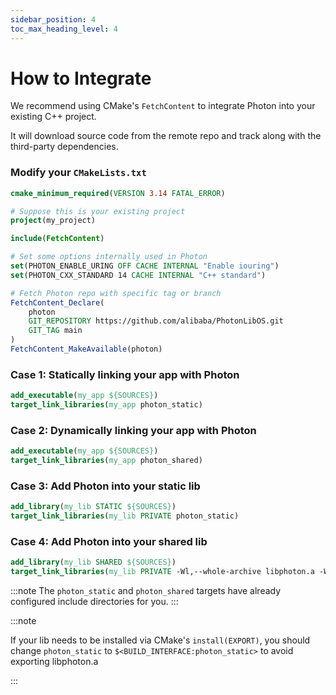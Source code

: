 ```yaml
---
sidebar_position: 4
toc_max_heading_level: 4
---
```


# How to Integrate

We recommend using CMake's `FetchContent` to integrate Photon into your existing C++ project.

It will download source code from the remote repo and track along with the third-party dependencies.

### Modify your `CMakeLists.txt`

```cmake
cmake_minimum_required(VERSION 3.14 FATAL_ERROR)

# Suppose this is your existing project
project(my_project)

include(FetchContent)

# Set some options internally used in Photon
set(PHOTON_ENABLE_URING OFF CACHE INTERNAL "Enable iouring")
set(PHOTON_CXX_STANDARD 14 CACHE INTERNAL "C++ standard")

# Fetch Photon repo with specific tag or branch
FetchContent_Declare(
    photon
    GIT_REPOSITORY https://github.com/alibaba/PhotonLibOS.git
    GIT_TAG main
)
FetchContent_MakeAvailable(photon)
```

### Case 1: Statically linking your app with Photon

```cmake
add_executable(my_app ${SOURCES})
target_link_libraries(my_app photon_static)
```

### Case 2: Dynamically linking your app with Photon

```cmake
add_executable(my_app ${SOURCES})
target_link_libraries(my_app photon_shared)
```

### Case 3: Add Photon into your static lib

```cmake
add_library(my_lib STATIC ${SOURCES})
target_link_libraries(my_lib PRIVATE photon_static)
```

### Case 4: Add Photon into your shared lib

```cmake
add_library(my_lib SHARED ${SOURCES})
target_link_libraries(my_lib PRIVATE -Wl,--whole-archive libphoton.a -Wl,--no-whole-archive)
```

:::note
The `photon_static` and `photon_shared` targets have already configured include directories for you.
:::

:::note

If your lib needs to be installed via CMake's `install(EXPORT)`, you should change `photon_static` to `$<BUILD_INTERFACE:photon_static>` to avoid exporting libphoton.a

:::    